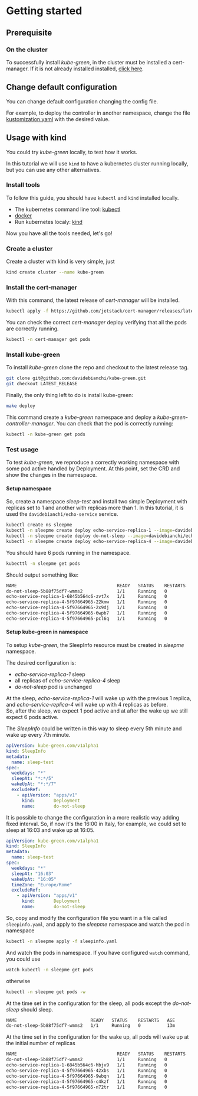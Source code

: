 # Getting started

## Prerequisite

### On the cluster

To successfully install *kube-green*, in the cluster must be installed a cert-manager. If it is not already installed installed, [click here](https://cert-manager.io/docs/installation/#default-static-install).

## Change default configuration

You can change default configuration changing the config file.

For example, to deploy the controller in another namespace, change the file [kustomization.yaml](../config/default/kustomization.yaml) with the desired value.

## Usage with kind

You could try *kube-green* locally, to test how it works.

In this tutorial we will use `kind` to have a kubernetes cluster running locally, but you can use any other alternatives.

### Install tools

To follow this guide, you should have `kubectl` and `kind` installed locally.

- The kubernetes command line tool: [kubectl](https://kubernetes.io/docs/tasks/tools/#kubectl)
- [docker](https://docs.docker.com/get-docker/)
- Run kubernetes localy: [kind](https://kind.sigs.k8s.io/docs/user/quick-start/#installation)

Now you have all the tools needed, let's go!

### Create a cluster

Create a cluster with kind is very simple, just

```sh
kind create cluster --name kube-green
```

### Install the cert-manager

With this command, the latest release of *cert-manager* will be installed.

```sh
kubectl apply -f https://github.com/jetstack/cert-manager/releases/latest/download/cert-manager.yaml
```

You can check the correct *cert-manager* deploy verifying that all the pods are correctly running.

```sh
kubectl -n cert-manager get pods
```

### Install kube-green

To install *kube-green* clone the repo and checkout to the latest release tag.

```sh
git clone git@github.com:davidebianchi/kube-green.git
git checkout LATEST_RELEASE
```

Finally, the only thing left to do is install kube-green:

```sh
make deploy
```

This command create a *kube-green* namespace and deploy a *kube-green-controller-manager*.
You can check that the pod is correctly running:

```sh
kubectl -n kube-green get pods
```

### Test usage

To test *kube-green*, we reproduce a correctly working namespace with some pod active handled by Deployment.
At this point, set the CRD and show the changes in the namespace.

#### Setup namespace

So, create a namespace *sleep-test* and install two simple Deployment with replicas set to 1 and another with replicas more than 1.
In this tutorial, it is used the `davidebianchi/echo-service` service.

```sh
kubectl create ns sleepme
kubectl -n sleepme create deploy echo-service-replica-1 --image=davidebianchi/echo-service
kubectl -n sleepme create deploy do-not-sleep --image=davidebianchi/echo-service
kubectl -n sleepme create deploy echo-service-replica-4 --image=davidebianchi/echo-service --replicas 4
```

You should have 6 pods running in the namespace.

```sh
kubecttl -n sleepme get pods
```

Should output something like:

```sh
NAME                                      READY   STATUS    RESTARTS   AGE
do-not-sleep-5b88f75df7-wmms2             1/1     Running   0          107s
echo-service-replica-1-6845b564c6-zvt7x   1/1     Running   0          102s
echo-service-replica-4-5f97664965-22kmw   1/1     Running   0          115s
echo-service-replica-4-5f97664965-2x9dj   1/1     Running   0          115s
echo-service-replica-4-5f97664965-6wpb7   1/1     Running   0          115s
echo-service-replica-4-5f97664965-pcl6q   1/1     Running   0          115s
```

#### Setup kube-green in namespace

To setup *kube-green*, the SleepInfo resource must be created in *sleepme* namespace.

The desired configuration is:

- *echo-service-replica-1* sleep
- all replicas of *echo-service-replica-4* sleep
- *do-not-sleep* pod is unchanged

At the sleep, *echo-service-replica-1* will wake up with the previous 1 replica, and *echo-service-replica-4* will wake up with 4 replicas as before.  
So, after the sleep, we expect 1 pod active and at after the wake up we still expect 6 pods active.

The *SleepInfo* could be written in this way to sleep every 5th minute and wake up every 7th minute.

```yaml
apiVersion: kube-green.com/v1alpha1
kind: SleepInfo
metadata:
  name: sleep-test
spec:
  weekdays: "*"
  sleepAt: "*:*/5"
  wakeUpAt: "*:*/7"
  excludeRef:
    - apiVersion: "apps/v1"
      kind:       Deployment
      name:       do-not-sleep
```

It is possible to change the configuration in a more realistic way adding fixed interval. So, if now it's the 16:00 in Italy, for example, we could set to sleep at 16:03 and wake up at 16:05.

```yaml
apiVersion: kube-green.com/v1alpha1
kind: SleepInfo
metadata:
  name: sleep-test
spec:
  weekdays: "*"
  sleepAt: "16:03"
  wakeUpAt: "16:05"
  timeZone: "Europe/Rome"
  excludeRef:
    - apiVersion: "apps/v1"
      kind:       Deployment
      name:       do-not-sleep
```

So, copy and modify the configuration file you want in a file called `sleepinfo.yaml`, and apply to the *sleepme* namespace and watch the pod in namespace

```sh
kubectl -n sleepme apply -f sleepinfo.yaml
```

And watch the pods in namespace. If you have configured `watch` command, you could use

```sh
watch kubectl -n sleepme get pods
```

otherwise

```sh
kubectl -n sleepme get pods -w
```


At the time set in the configuration for the sleep, all pods except the *do-not-sleep* should sleep. 

```sh
NAME                            READY   STATUS    RESTARTS   AGE
do-not-sleep-5b88f75df7-wmms2   1/1     Running   0          13m
```

At the time set in the configuration for the wake up, all pods will wake up at the initial number of replicas

```sh
NAME                                      READY   STATUS    RESTARTS   AGE
do-not-sleep-5b88f75df7-wmms2             1/1     Running   0          16m
echo-service-replica-1-6845b564c6-hbjv9   1/1     Running   0          92s
echo-service-replica-4-5f97664965-42xbs   1/1     Running   0          92s
echo-service-replica-4-5f97664965-9wbqn   1/1     Running   0          92s
echo-service-replica-4-5f97664965-c4kzf   1/1     Running   0          92s
echo-service-replica-4-5f97664965-n72tr   1/1     Running   0          92s
```
